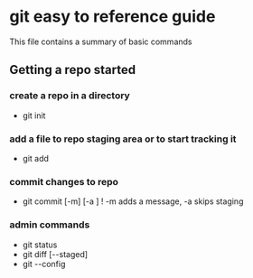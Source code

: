 # git easy to reference guide

This file contains a summary of basic commands

## Getting a repo started

### create a repo in a directory

* git init

### add a file to repo staging area or to start tracking it

* git add <file>

### commit changes to repo

* git commit [-m] [-a ]  ! -m  adds a message, -a skips staging

### admin commands

* git status
* git diff [--staged]
* git --config


